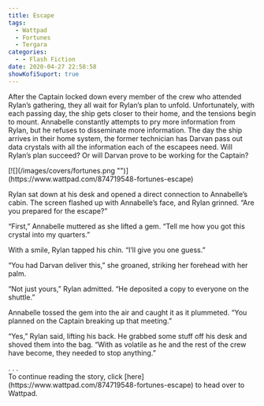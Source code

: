 ```yaml
---
title: Escape
tags:
  - Wattpad
  - Fortunes
  - Tergara
categories:
  - - Flash Fiction
date: 2020-04-27 22:58:58
showKofiSuport: true
---
```


After the Captain locked down every member of the crew who attended Rylan’s gathering, they all wait for Rylan’s plan to unfold. Unfortunately, with each passing day, the ship gets closer to their home, and the tensions begin to mount. Annabelle constantly attempts to pry more information from Rylan, but he refuses to disseminate more information. The day the ship arrives in their home system, the former technician has Darvan pass out data crystals with all the information each of the escapees need.<!-- more --> Will Rylan’s plan succeed? Or will Darvan prove to be working for the Captain?

<div class="center">[![](/images/covers/fortunes.png "")](https://www.wattpad.com/874719548-fortunes-escape)</div>

Rylan sat down at his desk and opened a direct connection to Annabelle’s cabin. The screen flashed up with Annabelle’s face, and Rylan grinned. “Are you prepared for the escape?”

“First,” Annabelle muttered as she lifted a gem. “Tell me how you got this crystal into my quarters.”

With a smile, Rylan tapped his chin. “I’ll give you one guess.”

“You had Darvan deliver this,” she groaned, striking her forehead with her palm.

“Not just yours,” Rylan admitted. “He deposited a copy to everyone on the shuttle.”

Annabelle tossed the gem into the air and caught it as it plummeted. “You planned on the Captain breaking up that meeting.”

“Yes,” Rylan said, lifting his back. He grabbed some stuff off his desk and shoved them into the bag. “With as volatile as he and the rest of the crew have become, they needed to stop anything.”

<div class="center story-ellipses">
.
.
.
</div><div class="center">To continue reading the story, click [here](https://www.wattpad.com/874719548-fortunes-escape) to head over to Wattpad.</div>